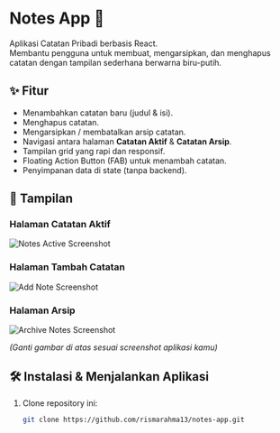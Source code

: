 # Notes App 📝

Aplikasi Catatan Pribadi berbasis React.  
Membantu pengguna untuk membuat, mengarsipkan, dan menghapus catatan dengan tampilan sederhana berwarna biru-putih.

## ✨ Fitur

- Menambahkan catatan baru (judul & isi).
- Menghapus catatan.
- Mengarsipkan / membatalkan arsip catatan.
- Navigasi antara halaman **Catatan Aktif** & **Catatan Arsip**.
- Tampilan grid yang rapi dan responsif.
- Floating Action Button (FAB) untuk menambah catatan.
- Penyimpanan data di state (tanpa backend).

## 📸 Tampilan

### Halaman Catatan Aktif

![Notes Active Screenshot](./screenshots/active-notes.png)

### Halaman Tambah Catatan

![Add Note Screenshot](./screenshots/add-note.png)

### Halaman Arsip

![Archive Notes Screenshot](./screenshots/archive-notes.png)

_(Ganti gambar di atas sesuai screenshot aplikasi kamu)_

## 🛠️ Instalasi & Menjalankan Aplikasi

1. Clone repository ini:
   ```bash
   git clone https://github.com/rismarahma13/notes-app.git
   ```
